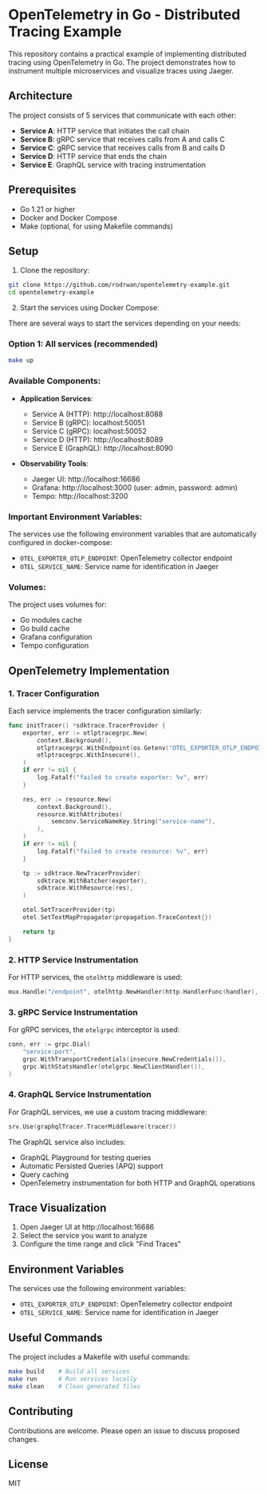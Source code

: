 # OpenTelemetry in Go - Distributed Tracing Example

This repository contains a practical example of implementing distributed tracing using OpenTelemetry in Go. The project demonstrates how to instrument multiple microservices and visualize traces using Jaeger.

## Architecture

The project consists of 5 services that communicate with each other:

- **Service A**: HTTP service that initiates the call chain
- **Service B**: gRPC service that receives calls from A and calls C
- **Service C**: gRPC service that receives calls from B and calls D
- **Service D**: HTTP service that ends the chain
- **Service E**: GraphQL service with tracing instrumentation

## Prerequisites

- Go 1.21 or higher
- Docker and Docker Compose
- Make (optional, for using Makefile commands)

## Setup

1. Clone the repository:
```bash
git clone https://github.com/rodrwan/opentelemetry-example.git
cd opentelemetry-example
```

2. Start the services using Docker Compose:

There are several ways to start the services depending on your needs:

### Option 1: All services (recommended)
```bash
make up 
```

### Available Components:

- **Application Services**:
  - Service A (HTTP): http://localhost:8088
  - Service B (gRPC): localhost:50051
  - Service C (gRPC): localhost:50052
  - Service D (HTTP): http://localhost:8089
  - Service E (GraphQL): http://localhost:8090

- **Observability Tools**:
  - Jaeger UI: http://localhost:16686
  - Grafana: http://localhost:3000 (user: admin, password: admin)
  - Tempo: http://localhost:3200

### Important Environment Variables:

The services use the following environment variables that are automatically configured in docker-compose:

- `OTEL_EXPORTER_OTLP_ENDPOINT`: OpenTelemetry collector endpoint
- `OTEL_SERVICE_NAME`: Service name for identification in Jaeger

### Volumes:

The project uses volumes for:
- Go modules cache
- Go build cache
- Grafana configuration
- Tempo configuration

## OpenTelemetry Implementation

### 1. Tracer Configuration

Each service implements the tracer configuration similarly:

```go
func initTracer() *sdktrace.TracerProvider {
    exporter, err := otlptracegrpc.New(
        context.Background(),
        otlptracegrpc.WithEndpoint(os.Getenv("OTEL_EXPORTER_OTLP_ENDPOINT")),
        otlptracegrpc.WithInsecure(),
    )
    if err != nil {
        log.Fatalf("failed to create exporter: %v", err)
    }

    res, err := resource.New(
        context.Background(),
        resource.WithAttributes(
            semconv.ServiceNameKey.String("service-name"),
        ),
    )
    if err != nil {
        log.Fatalf("failed to create resource: %v", err)
    }

    tp := sdktrace.NewTracerProvider(
        sdktrace.WithBatcher(exporter),
        sdktrace.WithResource(res),
    )

    otel.SetTracerProvider(tp)
    otel.SetTextMapPropagator(propagation.TraceContext{})

    return tp
}
```

### 2. HTTP Service Instrumentation

For HTTP services, the `otelhttp` middleware is used:

```go
mux.Handle("/endpoint", otelhttp.NewHandler(http.HandlerFunc(handler), "HandlerName"))
```

### 3. gRPC Service Instrumentation

For gRPC services, the `otelgrpc` interceptor is used:

```go
conn, err := grpc.Dial(
    "service:port",
    grpc.WithTransportCredentials(insecure.NewCredentials()),
    grpc.WithStatsHandler(otelgrpc.NewClientHandler()),
)
```

### 4. GraphQL Service Instrumentation

For GraphQL services, we use a custom tracing middleware:

```go
srv.Use(graphqlTracer.TracerMiddleware(tracer))
```

The GraphQL service also includes:
- GraphQL Playground for testing queries
- Automatic Persisted Queries (APQ) support
- Query caching
- OpenTelemetry instrumentation for both HTTP and GraphQL operations

## Trace Visualization

1. Open Jaeger UI at http://localhost:16686
2. Select the service you want to analyze
3. Configure the time range and click "Find Traces"

## Environment Variables

The services use the following environment variables:

- `OTEL_EXPORTER_OTLP_ENDPOINT`: OpenTelemetry collector endpoint
- `OTEL_SERVICE_NAME`: Service name for identification in Jaeger

## Useful Commands

The project includes a Makefile with useful commands:

```bash
make build    # Build all services
make run      # Run services locally
make clean    # Clean generated files
```

## Contributing

Contributions are welcome. Please open an issue to discuss proposed changes.

## License

MIT
